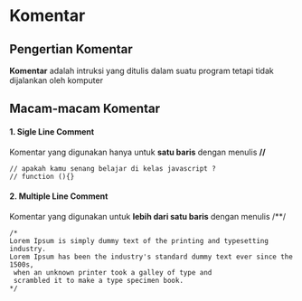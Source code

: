 # Komentar

## Pengertian Komentar

**Komentar** adalah intruksi yang ditulis dalam suatu program tetapi tidak dijalankan oleh komputer

## Macam-macam Komentar

#### 1. Sigle Line Comment

Komentar yang digunakan hanya untuk **satu baris** dengan menulis **//**

```
// apakah kamu senang belajar di kelas javascript ?
// function (){}
```

#### 2. Multiple Line Comment

Komentar yang digunakan untuk **lebih dari satu baris** dengan menulis /\*\*/

```
/*
Lorem Ipsum is simply dummy text of the printing and typesetting industry.
Lorem Ipsum has been the industry's standard dummy text ever since the 1500s,
 when an unknown printer took a galley of type and
 scrambled it to make a type specimen book.
*/
```
